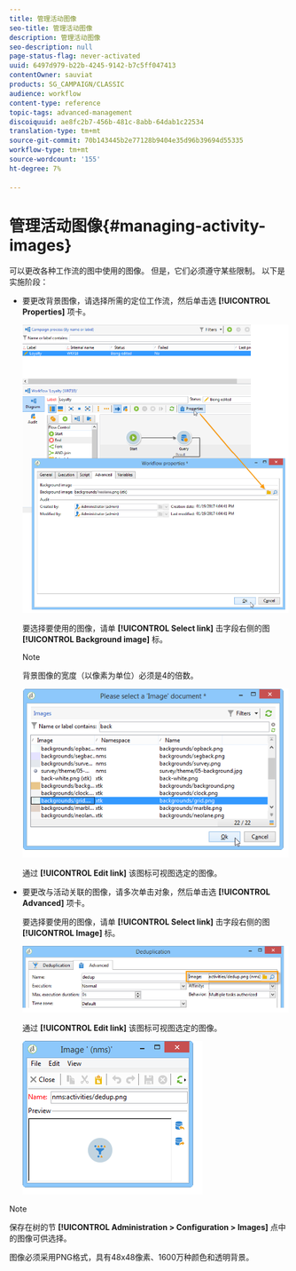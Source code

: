 ```yaml
---
title: 管理活动图像
seo-title: 管理活动图像
description: 管理活动图像
seo-description: null
page-status-flag: never-activated
uuid: 6497d979-b22b-4245-9142-b7c5ff047413
contentOwner: sauviat
products: SG_CAMPAIGN/CLASSIC
audience: workflow
content-type: reference
topic-tags: advanced-management
discoiquuid: ae8fc2b7-456b-481c-8abb-64dab1c22534
translation-type: tm+mt
source-git-commit: 70b143445b2e77128b9404e35d96b39694d55335
workflow-type: tm+mt
source-wordcount: '155'
ht-degree: 7%

---
```



# 管理活动图像{#managing-activity-images}

可以更改各种工作流的图中使用的图像。 但是，它们必须遵守某些限制。 以下是实施阶段：

* 要更改背景图像，请选择所需的定位工作流，然后单击选 **[!UICONTROL Properties]** 项卡。

   ![](assets/s_user_segmentation_properties_tab.png)

   要选择要使用的图像，请单 **[!UICONTROL Select link]** 击字段右侧的图 **[!UICONTROL Background image]** 标。

   >[!NOTE]
   >
   >背景图像的宽度（以像素为单位）必须是4的倍数。

   ![](assets/s_user_segmentation_background_select.png)

   通过 **[!UICONTROL Edit link]** 该图标可视图选定的图像。

* 要更改与活动关联的图像，请多次单击对象，然后单击选 **[!UICONTROL Advanced]** 项卡。

   要选择要使用的图像，请单 **[!UICONTROL Select link]** 击字段右侧的图 **[!UICONTROL Image]** 标。

   ![](assets/s_user_segmentation_activity_image.png)

   通过 **[!UICONTROL Edit link]** 该图标可视图选定的图像。

   ![](assets/s_user_segmentation_activity_image_select.png)

>[!NOTE]
>
>保存在树的节 **[!UICONTROL Administration > Configuration > Images]** 点中的图像可供选择。
>  
>图像必须采用PNG格式，具有48x48像素、1600万种颜色和透明背景。

